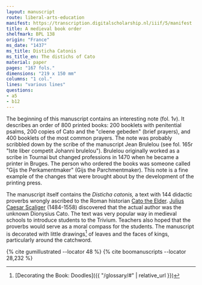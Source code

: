 ```yaml
---
layout: manuscript
route: liberal-arts-education
manifest: https://transcription.digitalscholarship.nl/iiif/5/manifest
title: A medieval book order
shelfmark: BPL 138
origin: "France"
ms_date: "1437"
ms_title: Disticha Catonis
ms_title_en: The distichs of Cato
material: paper
pages: "167 fols."
dimensions: "219 x 150 mm"
columns: "1 col."
lines: "various lines"
questions:
- a5
- b12
---
```


The beginning of this manuscript contains an interesting note (fol. 1v).
It describes an order of 800 printed books: 200 booklets with
penitential psalms, 200 copies of Cato and the "cleene gebeden" (brief
prayers), and 400 booklets of the most common prayers. The note was
probably scribbled down by the scribe of the manuscript Jean Brulelou
(see fol. 165r "Iste liber competit Johanni brulelou"). Brulelou
originally worked as a scribe in Tournai but changed professions in 1470
when he became a printer in Bruges. The person who ordered the books was
someone called "Gijs the Perkamentmaker" (Gijs the Parchmentmaker). This
note is a fine example of the changes that were brought about by the
development of the printing press.

The manuscript itself contains the *Disticha catonis,* a text with 144
didactic proverbs wrongly ascribed to the Roman historian [Cato the Elder](https://en.wikipedia.org/wiki/Cato_the_Elder). 
[Julius Caesar Scaliger](https://en.wikipedia.org/wiki/Julius_Caesar_Scaliger)
(1484-1558) discovered that the actual author was the unknown Dionysius
Cato. The text was very popular way in medieval schools to introduce
students to the Trivium. Teachers also hoped that the proverbs would
serve as a moral compass for the students. The manuscript is decorated
with little drawings[^1] of leaves and the faces of kings, particularly
around the catchword.

[^1]: [Decorating the Book: Doodles]({{ "/glossary/#" | relative_url }})

{% cite gumillustrated --locator 48 %}
{% cite boomanuscripts --locator 28,232 %}